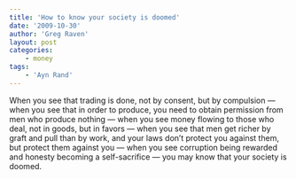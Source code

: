 ```yaml
---
title: 'How to know your society is doomed'
date: '2009-10-30'
author: 'Greg Raven'
layout: post
categories:
    - money
tags:
    - 'Ayn Rand'
---
```


When you see that trading is done, not by consent, but by compulsion — when you see that in order to produce, you need to obtain permission from men who produce nothing — when you see money flowing to those who deal, not in goods, but in favors — when you see that men get richer by graft and pull than by work, and your laws don’t protect you against them, but protect them against you — when you see corruption being rewarded and honesty becoming a self-sacrifice — you may know that your society is doomed.